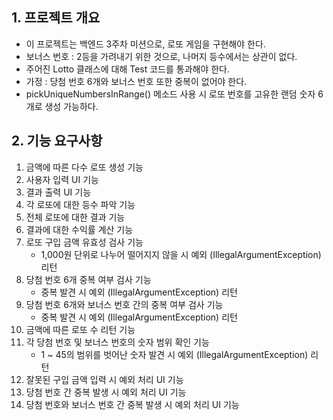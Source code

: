 ## 1. 프로젝트 개요
- 이 프로젝트는 백엔드 3주차 미션으로, 로또 게임을 구현해야 한다.
- 보너스 번호 : 2등을 가려내기 위한 것으로, 나머지 등수에서는 상관이 없다.
- 주어진 Lotto 클래스에 대해 Test 코드를 통과해야 한다.
- 가정 : 당첨 번호 6개와 보너스 번호 또한 중복이 없어야 한다.
- pickUniqueNumbersInRange() 메소드 사용 시 로또 번호를 고유한 랜덤 숫자 6개로 생성 가능하다.

## 2. 기능 요구사항
1. 금액에 따른 다수 로또 생성 기능
2. 사용자 입력 UI 기능
3. 결과 출력 UI 기능
4. 각 로또에 대한 등수 파악 기능
5. 전체 로또에 대한 결과 기능
6. 결과에 대한 수익률 계산 기능
7. 로또 구입 금액 유효성 검사 기능
    - 1,000원 단위로 나누어 떨어지지 않을 시 예외 (IllegalArgumentException) 리턴
8. 당첨 번호 6개 중복 여부 검사 기능
   - 중복 발견 시 예외 (IllegalArgumentException) 리턴
9. 당첨 번호 6개와 보너스 번호 간의 중복 여부 검사 기능
   - 중복 발견 시 예외 (IllegalArgumentException) 리턴
10. 금액에 따른 로또 수 리턴 기능
11. 각 당첨 번호 및 보너스 번호의 숫자 범위 확인 기능
    - 1 ~ 45의 범위를 벗어난 숫자 발견 시 예외 (IllegalArgumentException) 리턴
12. 잘못된 구입 금액 입력 시 예외 처리 UI 기능
13. 당첨 번호 간 중복 발생 시 예외 처리 UI 기능
14. 당첨 번호와 보너스 번호 간 중복 발생 시 예외 처리 UI 기능